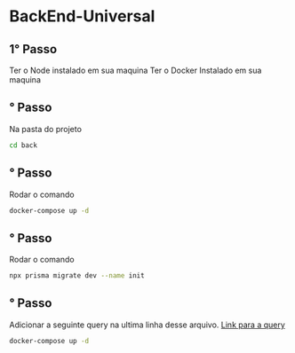 # BackEnd-Universal

## 1° Passo

Ter o Node instalado em sua maquina
Ter o Docker Instalado em sua maquina

## ° Passo
Na pasta do projeto
```sh
cd back
```

## ° Passo
Rodar o comando
```sh
docker-compose up -d
```

## ° Passo
Rodar o comando
```sh
npx prisma migrate dev --name init
```

## ° Passo
Adicionar a seguinte query na ultima linha desse arquivo.
[Link para a query](aaa.txt)


```sh
docker-compose up -d
```
